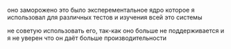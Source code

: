 оно заморожено 
это было эксперементальное ядро которое я использовал для различных тестов и изучения всей это системы

не советую использовать его, так-как оно больше не поддерживается и я не уверен что он даёт больше производительности 
